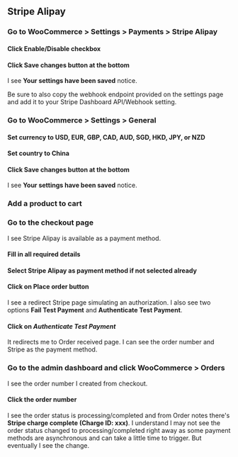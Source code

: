 ## Stripe Alipay

### Go to WooCommerce > Settings > Payments > Stripe Alipay

#### Click Enable/Disable checkbox

#### Click Save changes button at the bottom

I see **Your settings have been saved** notice.

Be sure to also copy the webhook endpoint provided on the settings page and add it to your Stripe Dashboard API/Webhook setting.

### Go to WooCommerce > Settings > General

#### Set currency to USD, EUR, GBP, CAD, AUD, SGD, HKD, JPY, or NZD
#### Set country to China

#### Click Save changes button at the bottom

I see **Your settings have been saved** notice.

### Add a product to cart

### Go to the checkout page

I see Stripe Alipay is available as a payment method.

#### Fill in all required details

#### Select Stripe Alipay as payment method if not selected already

#### Click on **Place order** button

I see a redirect Stripe page simulating an authorization. I also see two options **Fail Test Payment** and **Authenticate Test Payment**.

#### Click on ***Authenticate Test Payment***

It redirects me to Order received page. I can see the order number and Stripe as the payment method.

### Go to the admin dashboard and click WooCommerce > Orders

I see the order number I created from checkout.

#### Click the order number

I see the order status is processing/completed and from Order notes there's **Stripe charge complete (Charge ID: xxx)**. I understand I may not see the order status changed to processing/completed right away as some payment methods are asynchronous and can take a little time to trigger. But eventually I see the change.
